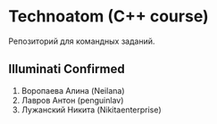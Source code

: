# Technoatom (C++ course)
Репозиторий для командных заданий.
## Illuminati Confirmed

1. Воропаева Алина (Neilana)
2. Лавров Антон (penguinlav)
3. Лужанский Никита (Nikitaenterprise)
